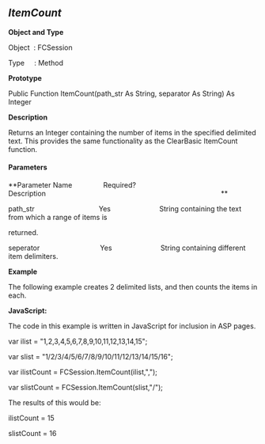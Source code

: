 _ItemCount_
-----------

**Object and Type**

Object  : FCSession

Type     : Method

**Prototype**

Public Function ItemCount(path_str As String, separator As String) As Integer

**Description**

Returns an Integer containing the number of items in the specified delimited text. This provides the same functionality as the ClearBasic ItemCount function.

#### Parameters
**Parameter Name                Required?             Description                                                                                          **

path_str                                 Yes                         String containing the text from which a range of items is

returned.

seperator                               Yes                         String containing different item delimiters.

**Example**

The following example creates 2 delimited lists, and then counts the items in each.

**JavaScript:**

The code in this example is written in JavaScript for inclusion in ASP pages.

var ilist = "1,2,3,4,5,6,7,8,9,10,11,12,13,14,15";

var slist = "1/2/3/4/5/6/7/8/9/10/11/12/13/14/15/16";

var ilistCount = FCSession.ItemCount(ilist,",");

var slistCount = FCSession.ItemCount(slist,"/");

The results of this would be:

ilistCount = 15

slistCount = 16